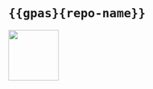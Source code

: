 # `{{gpas}{repo-name}}`

<div align="left">
    <a href="LICENSE.md">
        <img src="docs/assets/gpl-v3-logo.svg" width="100"/>
    </a>
</div>
